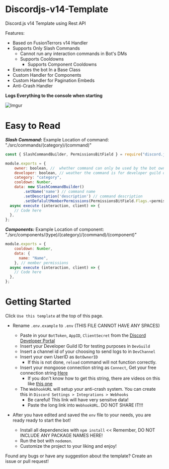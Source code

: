 # Discordjs-v14-Template

Discord.js v14 Template using Rest API

Features:

- Based on FusionTerrors v14 Handler
- Supports Only Slash Commands
  - Cannot run any interaction commands in Bot's DMs
  - Supports Cooldowns
    - Supports Component Cooldowns
- Executes the bot In a Base Class
- Custom Handler for Components
- Custom Handler for Pagination Embeds
- Anti-Crash Handler

**Logs Everything to the console when starting**

![Imgur](https://i.imgur.com/FxUCwtnl.png)

# **Easy to Read**

**_Slash Command:_**
Example Location of command: "./src/commands/(category)/(command)"

```js
const { SlashCommandBuilder, PermissionsBitField } = require("discord.js");

module.exports = {
    owner: boolean, //  whether command can only be used by the bot owner?
    developer: boolean, // weather the command is for developer guild or global: true or false
    category: "category",
    cooldown: Number,
    data: new SlashCommandBuilder()
        .setName('name') // command name
        .setDescription('description') // command description
        .setDefalultMemberPermissions(PermissionsBitField.Flags.<permission>), // member permissions
  async execute (interaction, client) => {
    // Code here
  },
};
```

**_Components:_**
Example Location of component: "./src/components/(type)/(category)/(command)/(component)"

```js
module.exports = {
    cooldown: Number,
    data: {
      name: "Name",
    }, // member permissions
  async execute (interaction, client) => {
    // Code here
  },
};
```

# Getting Started

Click `Use this template` at the top of this page.

- Rename `.env.example` to `.env` (THIS FILE CANNOT HAVE ANY SPACES)

  - Paste in your `BotToken`, `AppID`, `ClientSecret` from the [Discord Developer Portal](https://discord.com/developers/applications)
  - Insert your Developer Guild ID for testing purposes in `DevGuild`
  - Insert a channel id of your choosing to send logs to in `DevChannel`
  - Insert your own UserID as `BotOwnerID`
    - If this is not done, `reload` command will not function correctly.
  - Insert your mongoose connection string as `Connect`, Get your free connection string [Here](https://www.mongodb.com/)
    - If you don't know how to get this string, there are videos on this like [this one](https://tinyurl.com/mongo-setup)
  - The `WebhookURL` will setup your anti-crash system. You can create this in `Discord Settings > Integrations > Webhooks`
    - Be careful! This link will have very sensitve data!
    - Paste the long link into `WebhookURL`. DO NOT SHARE IT!!!

- After you have edited and saved the `env` file to your needs, you are ready ready to start the bot!
  - Install all dependencies with `npm install` << Remember, DO NOT INCLUDE ANY PACKAGE NAMES HERE!
  - Run the bot with `nodemon`.
  - Customize the project to your liking and enjoy!

Found any bugs or have any suggestion about the template? Create an issue or pull request!
